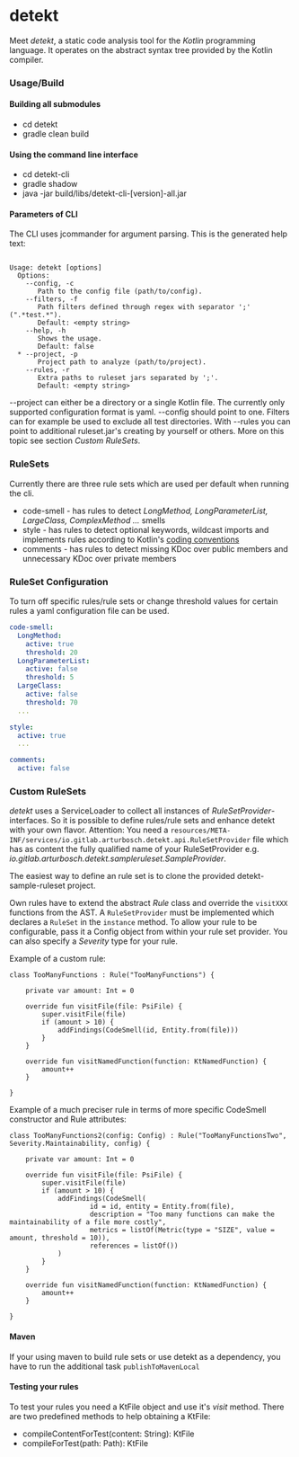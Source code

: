 # __detekt__

Meet _detekt_, a static code analysis tool for the _Kotlin_ programming language.
It operates on the abstract syntax tree provided by the Kotlin compiler.

### Usage/Build

#### Building all submodules
- cd detekt
- gradle clean build

#### Using the command line interface

- cd detekt-cli
- gradle shadow
- java -jar build/libs/detekt-cli-[version]-all.jar

#### Parameters of CLI
The CLI uses jcommander for argument parsing. This is the generated help text:

```The following option is required: --project, -p 

Usage: detekt [options]
  Options:
    --config, -c
       Path to the config file (path/to/config).
    --filters, -f
       Path filters defined through regex with separator ';' (".*test.*").
       Default: <empty string>
    --help, -h
       Shows the usage.
       Default: false
  * --project, -p
       Project path to analyze (path/to/project).
    --rules, -r
       Extra paths to ruleset jars separated by ';'.
       Default: <empty string>
```

--project can either be a directory or a single Kotlin file.
The currently only supported configuration format is yaml. --config should point to one.
Filters can for example be used to exclude all test directories.
With --rules you can point to additional ruleset.jar's creating by yourself or others. 
More on this topic see section _Custom RuleSets_.

### RuleSets

Currently there are three rule sets which are used per default when running the cli.

- code-smell    - has rules to detect _LongMethod, LongParameterList, LargeClass, ComplexMethod ..._ smells
- style         - has rules to detect optional keywords, wildcast imports and implements rules according to Kotlin's [coding conventions ](https://kotlinlang.org/docs/reference/coding-conventions.html)
- comments      - has rules to detect missing KDoc over public members and unnecessary KDoc over private members

### RuleSet Configuration

To turn off specific rules/rule sets or change threshold values for certain rules a yaml configuration file can be used.

```yml
code-smell:
  LongMethod:
    active: true
    threshold: 20
  LongParameterList:
    active: false
    threshold: 5
  LargeClass:
    active: false
    threshold: 70
  ...

style:
  active: true
  ...

comments:
  active: false
```

### Custom RuleSets

_detekt_ uses a ServiceLoader to collect all instances of _RuleSetProvider_-interfaces. So it is possible
to define rules/rule sets and enhance detekt with your own flavor. 
Attention: You need a `resources/META-INF/services/io.gitlab.arturbosch.detekt.api.RuleSetProvider` file which 
has as content the fully qualified name of your RuleSetProvider e.g. _io.gitlab.arturbosch.detekt.sampleruleset.SampleProvider_.

The easiest way to define an rule set is to clone the provided detekt-sample-ruleset project.

Own rules have to extend the abstract _Rule_ class and override the `visitXXX` functions from the AST.
A `RuleSetProvider` must be implemented which declares a `RuleSet` in the `instance` method.
To allow your rule to be configurable, pass it a Config object from within your rule set provider.
You can also specify a _Severity_ type for your rule.

Example of a custom rule:
```
class TooManyFunctions : Rule("TooManyFunctions") {

	private var amount: Int = 0

	override fun visitFile(file: PsiFile) {
		super.visitFile(file)
		if (amount > 10) {
			addFindings(CodeSmell(id, Entity.from(file)))
		}
	}

	override fun visitNamedFunction(function: KtNamedFunction) {
		amount++
	}

}
```

Example of a much preciser rule in terms of more specific CodeSmell constructor and Rule attributes:
```
class TooManyFunctions2(config: Config) : Rule("TooManyFunctionsTwo", Severity.Maintainability, config) {

	private var amount: Int = 0

	override fun visitFile(file: PsiFile) {
		super.visitFile(file)
		if (amount > 10) {
			addFindings(CodeSmell(
					id = id, entity = Entity.from(file),
					description = "Too many functions can make the maintainability of a file more costly",
					metrics = listOf(Metric(type = "SIZE", value = amount, threshold = 10)),
					references = listOf())
			)
		}
	}

	override fun visitNamedFunction(function: KtNamedFunction) {
		amount++
	}

}
```

#### Maven

If your using maven to build rule sets or use detekt as a dependency, you have to run the additional task `publishToMavenLocal`

#### Testing your rules

To test your rules you need a KtFile object and use it's _visit_ method.
There are two predefined methods to help obtaining a KtFile:

- compileContentForTest(content: String): KtFile
- compileForTest(path: Path): KtFile

